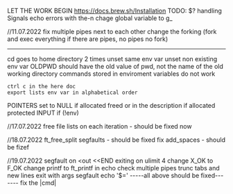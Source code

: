 LET THE WORK BEGIN
https://docs.brew.sh/Installation
TODO:
$? handling
Signals
echo errors with the-n
chage global variable to g_

//11.07.2022
fix multiple pipes next to each other
change the forking (fork and exec everything if there are pipes, no pipes no fork)

-----
cd goes to home directory
2 times unset same env var
unset non existing env var
OLDPWD should have the old value of pwd, not the name of the old working directory
commands stored in enviroment variables do not work

	ctrl c in the here doc
	export lists env var in alphabetical order



POINTERS 
	set to NULL
	if allocated freed or in the description 
	if allocated protected
INPUT
	if (!env)

//17.07.2022
free file lists on each iteration - should be fixed now

//18.07.2022
ft_free_split segfaults - should be fixed
fix add_spaces - should be fizef

//19.07.2022
segfault on <out <<END
exiting on ulimit 4
change X_OK to F_OK
change printf to ft_printf in echo
check multiple pipes
trunc tabs and new lines
exit with args segfault
echo '$='
-----all above should be fixed-------
fix the |cmd|
